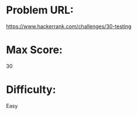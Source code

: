 # Problem URL:
https://www.hackerrank.com/challenges/30-testing

# Max Score:
30

# Difficulty:
Easy
